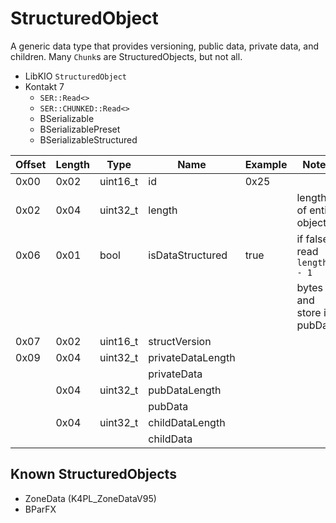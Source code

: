 # StructuredObject

A generic data type that provides versioning, public data, private data, and children. Many `Chunk`s are StructuredObjects, but not all.

- LibKIO `StructuredObject`
- Kontakt 7
  - `SER::Read<>`
  - `SER::CHUNKED::Read<>`
  - BSerializable
  - BSerializablePreset
  - BSerializableStructured

| Offset | Length | Type     | Name              | Example | Notes                       |
| ------ | ------ | -------- | ----------------- | ------- | --------------------------- |
| 0x00   | 0x02   | uint16_t | id                | 0x25    |                             |
| 0x02   | 0x04   | uint32_t | length            |         | length of entire object     |
| 0x06   | 0x01   | bool     | isDataStructured  | true    | if false, read `length - 1` |
|        |        |          |                   |         | bytes and store in pubData  |
| 0x07   | 0x02   | uint16_t | structVersion     |         |                             |
| 0x09   | 0x04   | uint32_t | privateDataLength |         |                             |
|        |        |          | privateData       |         |                             |
|        | 0x04   | uint32_t | pubDataLength     |         |                             |
|        |        |          | pubData           |         |                             |
|        | 0x04   | uint32_t | childDataLength   |         |                             |
|        |        |          | childData         |         |                             |

## Known StructuredObjects

- ZoneData (K4PL_ZoneDataV95)
- BParFX
